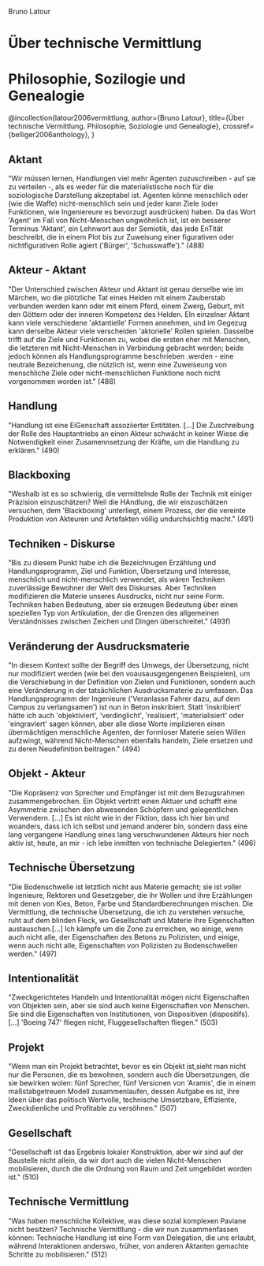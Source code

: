 Bruno Latour

# Über technische Vermittlung
# Philosophie, Sozilogie und Genealogie

@incollection{latour2006vermittlung,
 author={Bruno Latour}, 
 title={Über technische Vermittlung. Philosophie, Soziologie und Genealogie}, 
 crossref={belliger2006anthology},
}

## Aktant
"Wir müssen lernen, Handlungen viel mehr Agenten zuzuschreiben - auf sie zu verteilen -, als es weder für die materialistische noch für die soziologische Darstellung akzeptabel ist. Agenten könne menschlich oder (wie die Waffe) nicht-menschlich sein und jeder kann Ziele (oder Funktionen, wie Ingeniereure es bevorzugt ausdrücken) haben. Da das Wort 'Agent' im Fall von Nicht-Menschen ungwöhnlich ist, ist ein besserer Terminus 'Aktant', ein Lehnwort aus der Semiotik, das jede EnTität beschreibt, die in einem Plot bis zur Zuweisung einer figurativen oder nichtfigurativen Rolle agiert ('Bürger', 'Schusswaffe')." (488) 

## Akteur - Aktant
"Der Unterschied zwischen Akteur und Aktant ist genau derselbe wie im Märchen, wo die plötzliche Tat eines Helden mit einem Zauberstab verbunden werden kann oder mit einem Pferd, einem Zwerg, Geburt, mit den Göttern oder der inneren Kompetenz des Helden. EIn einzelner Aktant kann viele verschiedene 'aktantielle' Formen annehmen, und im Gegezug kann derselbe Akteur viele verscheiden 'aktorielle' Rollen spielen. Dasselbe trifft auf die Ziele und Funktionen zu, wobei die ersten eher mit Menschen, die letzteren mit Nicht-Menschen in Verbindung gebracht werden; beide jedoch können als Handlungsprogramme beschrieben .werden - eine neutrale Bezeichenung, die nützlich ist, wenn eine Zuweiseung von menschliche Ziele oder nicht-menschlichen Funktione noch nicht vorgenommen worden ist." (488)

## Handlung
"Handlung ist eine EiGenschaft assoziierter Entitäten. [...] Die Zuschreibung der Rolle des Hauptantriebs an einen Akteur schwächt in keiner Wiese die Notwendigkeit einer Zusamennsetzung der Kräfte, um die Handlung zu erklären." (490)

## Blackboxing
"Weshalb ist es so schwierig, die vermittelnde Rolle der Technik mit einiger Präzision einzuschätzen? Weil die HAndlung, die wir einzuschätzen versuchen, dem 'Blackboxing' unterliegt, einem Prozess, der die vereinte Produktion von Akteuren und Artefakten völlig undurchsichtig macht." (491)

## Techniken - Diskurse
"Bis zu diesem Punkt habe ich die Bezeichnugen Erzählung und Handlungsprogramm, Ziel und Funktion, Übersetzung und Interesse, menschlich und nicht-menschlich verwendet, als wären Techniken zuverlässige Bewohner der Welt des Diskurses. Aber Techniken modifizieren die Materie unseres Ausdrucks, nicht nur seine Form. Techniken haben Bedeutung, aber sie erzeugen Bedeutung über einen speziellen Typ von Artikulation, der die Grenzen des allgemeinen Verständnisses zwischen Zeichen und Dingen überschreitet." (493f)

## Veränderung der Ausdrucksmaterie
"In diesem Kontext sollte der Begriff des Umwegs, der Übersetzung, nicht nur modifiziert werden (wie bei den voausausgegengenen Beispielen), um die Verschiebung in der Definition von Zielen und Funktionen, sondern auch eine Veränderung in der tatsächlichen Ausdrucksmaterie zu umfassen. Das Handlungsprogramm der Ingenieure ('Veranlasse Fahrer dazu, auf dem Campus zu verlangsamen') ist nun in Beton inskribiert. Statt 'inskribiert' hätte ich auch 'objektiviert', 'verdinglicht', 'realisiert', 'materialisiert' oder 'eingraviert' sagen können, aber alle diese Worte implizieren einen übermächtigen menschliche Agenten, der formloser Materie seien Willen aufzwingt, während Nicht-Menschen ebenfalls handeln, Ziele ersetzen und zu deren Neudefinition beitragen." (494)

## Objekt - Akteur
"Die Kopräsenz von Sprecher und Empfänger ist mit dem Bezugsrahmen zusammengebrochen. Ein Objekt vertritt einen Aktuer und schafft eine Asymmetrie zwischen den abwesenden Schöpfern und gelegentlichen Verwendern. [...] Es ist nicht wie in der Fiktion, dass ich hier bin und woanders, dass ich ich selbst und jemand anderer bin, sondern dass eine lang vergangene Handlung eines lang verschwundenen Akteurs hier noch aktiv ist, heute, an mir - ich lebe inmitten von technische Delegierten." (496)

## Technische Übersetzung
"Die Bodenschwelle ist letztlich nicht aus Materie gemacht; sie ist voller Ingenieure, Rektoren und Gesetzgeber, die ihr Wollen und ihre Erzählungen mit denen von Kies, Beton, Farbe und Standardberechnungen mischen. Die Vermittlung, die technische Übersetzung, die ich zu verstehen versuche, ruht auf dem blinden Fleck, wo Gesellschaft und Materie ihre Eigenschaften austauschen.[...] Ich kämpfe um die Zone zu erreichen, wo einige, wenn auch nicht alle, der Eigenschaften des Betons zu Polizisten, und einige, wenn auch nicht alle, Eigenschaften von Polizisten zu Bodenschwellen werden." (497)

## Intentionalität
"Zweckgerichtetes Handeln und Intentionalität mögen nicht Eigenschaften von Objekten sein, aber sie sind auch keine Eigenschaften von Menschen. Sie sind die Eigenschaften von Institutionen, von Dispositiven (dispositifs). [...] 'Boeing 747' fliegen nicht, Fluggesellschaften fliegen." (503)

## Projekt
"Wenn man ein Projekt betrachtet, bevor es ein Objekt ist,sieht man nicht nur die Personen, die es bewohnen, sondern auch die Übersetzungen, die sie bewirken wolen: fünf Sprecher, fünf Versionen von 'Aramis', die in einem maßstabgetreuen Modell zusammenlaufen, dessen Aufgabe es ist, ihre Ideen über das politisch Wertvolle, technische Umsetzbare, Effiziente, Zweckdienliche und Profitable zu versöhnen." (507)

## Gesellschaft
"Gesellschaft ist das Ergebnis lokaler Konstruktion, aber wir sind auf der Baustelle nicht allein, da wir dort auch die vielen Nicht-Menschen mobilisieren, durch die die Ordnung von Raum und Zeit umgebildet worden ist." (510)

## Technische Vermittlung
"Was haben menschliche Kollektive, was diese sozial komplexen Paviane nicht besitzen? Technische Vermittlung - die wir nun zusammenfassen können: Technische Handlung ist eine Form von Delegation, die uns erlaubt, während Interaktionen anderswo, früher, von anderen Aktanten gemachte Schritte zu mobilisieren." (512)
